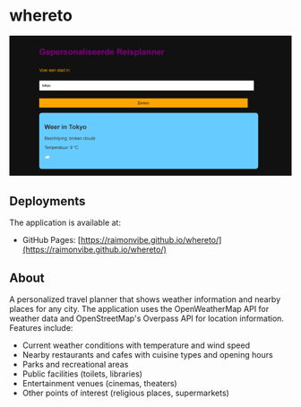 # whereto

![Project Screenshot](./whereto-screenshot.png)

## Deployments

The application is available at:

- GitHub Pages: [https://raimonvibe.github.io/whereto/](https://raimonvibe.github.io/whereto/)

## About
A personalized travel planner that shows weather information and nearby places for any city. The application uses the OpenWeatherMap API for weather data and OpenStreetMap's Overpass API for location information. Features include:

- Current weather conditions with temperature and wind speed
- Nearby restaurants and cafes with cuisine types and opening hours
- Parks and recreational areas
- Public facilities (toilets, libraries)
- Entertainment venues (cinemas, theaters)
- Other points of interest (religious places, supermarkets)
